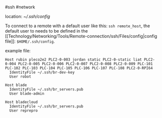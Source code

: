 #ssh #network 

location: *~/.ssh/config*

To connect to a remote with a default user like this: `ssh remote_host`, the default user to needs to be defined in the [[Technology/Networking/Tools/Remote-connection/ssh/Files/config|config file]]: `$HOME/.ssh/config`. 

example file:
```ssh-file
Host rubin pleco2e2 PLC2-0-003 jordan static PLC2-0-static liat PLC2-0-004 PLC2-0-005 PLC2-0-006 PLC2-0-007 PLC2-0-008 PLC2-0-009 PLC-101 PLC-102 PLC-103 PLC-104 PLC-105 PLC-106 PLC-107 PLC-108 PLC2-0-RPI64
  IdentityFile ~/.ssh/br-dev-key
  User robot

Host blade
  IdentityFile ~/.ssh/br_servers.pub
  User blade-admin

Host bladecloud
  IdentityFile ~/.ssh/br_servers.pub
  User reprepro

```
